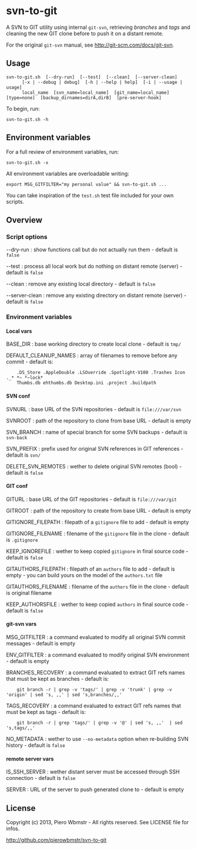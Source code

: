 svn-to-git
==========

A SVN to GIT utility using internal `git-svn`, retrieving *branches* and *tags* and
cleaning the new GIT clone before to push it on a distant remote.

For the original `git-svn` manual, see <http://git-scm.com/docs/git-svn>.

## Usage

    svn-to-git.sh  [--dry-run]  [--test]  [--clean]  [--server-clean]
          [-x | --debug | debug]  [-h | --help | help]  [-i | --usage | usage]
          local_name  [svn_name=local_name]  [git_name=local_name]  [type=none]  [backup_dirnames=dirA,dirB]  [pre-server-hook]

To begin, run:

    svn-to-git.sh -h

## Environment variables

For a full review of environment variables, run:

    svn-to-git.sh -x

All environment variables are overloadable writing:

    export MSG_GITFILTER="my personal value" && svn-to-git.sh ...

You can take inspiration of the `test.sh` test file included for your own scripts.

## Overview

### Script options

--dry-run
:   show functions call but do not actually run them - default is `false`

--test
:   process all local work but do nothing on distant remote (server) - default is `false`

--clean
:   remove any existing local directory - default is `false`

--server-clean
:   remove any existing directory on distant remote (server) - default is `false`

### Environment variables

#### Local vars

BASE_DIR
:   base working directory to create local clone - default is `tmp/`

DEFAULT_CLEANUP_NAMES
:   array of filenames to remove before any commit - default is:

        .DS_Store .AppleDouble .LSOverride .Spotlight-V100 .Trashes Icon ._* *~ *~lock* 
        Thumbs.db ehthumbs.db Desktop.ini .project .buildpath

#### SVN conf

SVNURL
:   base URL of the SVN repositories - default is `file:///var/svn`

SVNROOT
:   path of the repository to clone from base URL - default is empty

SVN_BRANCH
:   name of special branch for some SVN backups - default is `svn-back`

SVN_PREFIX
:   prefix used for original SVN references in GIT references - default is `svn/`

DELETE_SVN_REMOTES
:   wether to delete original SVN remotes (bool) - default is `false`

#### GIT conf

GITURL
:   base URL of the GIT repositories - default is `file:///var/git`

GITROOT
:   path of the repository to create from base URL - default is empty

GITIGNORE_FILEPATH
:   filepath of a `gitignore` file to add - default is empty

GITIGNORE_FILENAME
:   filename of the `gitignore` file in the clone - default is `.gitignore`

KEEP_IGNOREFILE
:   wether to keep copied `gitignore` in final source code - default is `false`

GITAUTHORS_FILEPATH
:   filepath of an `authors` file to add - default is empty - you can build yours on the model
of the `authors.txt` file

GITAUTHORS_FILENAME
:   filename of the `authors` file in the clone - default is original filename

KEEP_AUTHORSFILE
:   wether to keep copied `authors` in final source code - default is `false`

#### git-svn vars

MSG_GITFILTER
:   a command evaluated to modify all original SVN commit messages - default is empty

ENV_GITFILTER
:   a command evaluated to modify original SVN environment - default is empty

BRANCHES_RECOVERY
:   a command evaluated to extract GIT refs names that must be kept as branches - default is:

        git branch -r | grep -v 'tags/' | grep -v 'trunk' | grep -v 'origin' | sed 's, ,,' | sed 's,branches/,,'

TAGS_RECOVERY
:   a command evaluated to extract GIT refs names that must be kept as tags - default is:

        git branch -r | grep 'tags/' | grep -v '@' | sed 's, ,,'  | sed 's,tags/,,'

NO_METADATA
:   wether to use `--no-metadata` option when re-building SVN history - default is `false`

#### remote server vars

IS_SSH_SERVER
:   wether distant server must be accessed through SSH connection - default is `false`

SERVER
:   URL of the server to push generated clone to - default is empty

## License

Copyright (c) 2013, Piero Wbmstr - All rights reserved. See LICENSE file for infos.

<http://github.com/pierowbmstr/svn-to-git>
